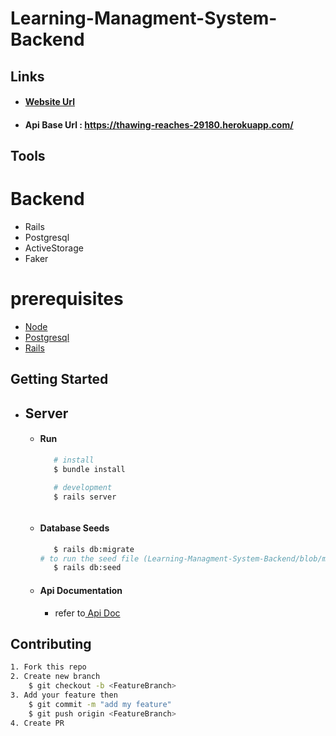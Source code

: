 # Learning-Managment-System-Backend

## Links

- #### [Website Url](https://lms-front-end.vercel.app/)
- #### Api Base Url : https://thawing-reaches-29180.herokuapp.com/

## Tools

# Backend 
   - Rails
   - Postgresql
   - ActiveStorage
   - Faker
# prerequisites

   - [Node](https://nodejs.org/en/)
   - [Postgresql](https://www.postgresql.org/download/)
   - [Rails](https://rails.github.io/download/)

## Getting Started

- ## Server

     * ####  Run
     	```bash
      	   # install
      	   $ bundle install

      	   # development
      	   $ rails server



     * #### Database Seeds
		```bash
		   $ rails db:migrate
       # to run the seed file (Learning-Managment-System-Backend/blob/main/db/seeds.rb)
		   $ rails db:seed 
		```
     * #### Api Documentation
	     * refer to[ Api Doc ](https://documenter.getpostman.com/view/11813948/UVR5q996)
## Contributing

```bash
1. Fork this repo
2. Create new branch
	$ git checkout -b <FeatureBranch>
3. Add your feature then
	$ git commit -m "add my feature"
	$ git push origin <FeatureBranch>
4. Create PR
```
